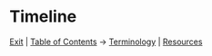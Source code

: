 # Timeline

[Exit](.) | [Table of Contents](%20Table%20of%20Contents) -> [Terminology](CRT%20Terminology) | [Resources](Resources)